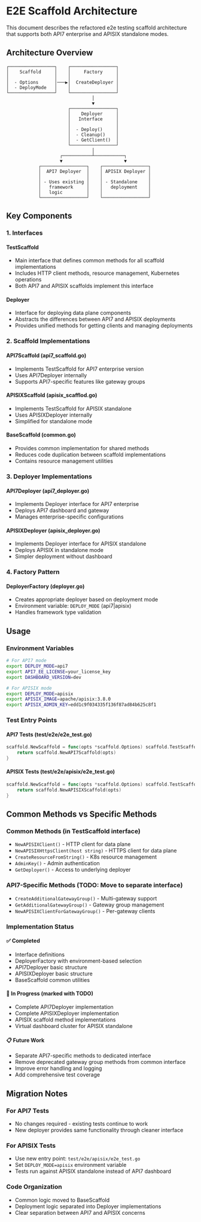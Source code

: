 # E2E Scaffold Architecture

This document describes the refactored e2e testing scaffold architecture that supports both API7 enterprise and APISIX standalone modes.

## Architecture Overview

```
┌─────────────────┐    ┌─────────────────┐
│    Scaffold     │    │     Factory     │
│                 │    │                 │
│  - Options      │───▶│  CreateDeployer │
│  - DeployMode   │    │                 │
└─────────────────┘    └─────────────────┘
                                │
                                ▼
                       ┌─────────────────┐
                       │    Deployer     │
                       │   Interface     │
                       │                 │
                       │  - Deploy()     │
                       │  - Cleanup()    │
                       │  - GetClient()  │
                       └─────────────────┘
                                │
                    ┌───────────┴───────────┐
                    ▼                       ▼
            ┌─────────────────┐    ┌─────────────────┐
            │  API7 Deployer  │    │ APISIX Deployer │
            │                 │    │                 │
            │ - Uses existing │    │ - Standalone    │
            │   framework     │    │   deployment    │
            │   logic         │    │                 │
            └─────────────────┘    └─────────────────┘
```

## Key Components

### 1. Interfaces

#### TestScaffold
- Main interface that defines common methods for all scaffold implementations
- Includes HTTP client methods, resource management, Kubernetes operations
- Both API7 and APISIX scaffolds implement this interface

#### Deployer
- Interface for deploying data plane components
- Abstracts the differences between API7 and APISIX deployments
- Provides unified methods for getting clients and managing deployments

### 2. Scaffold Implementations

#### API7Scaffold (api7_scaffold.go)
- Implements TestScaffold for API7 enterprise version
- Uses API7Deployer internally
- Supports API7-specific features like gateway groups

#### APISIXScaffold (apisix_scafflod.go)
- Implements TestScaffold for APISIX standalone
- Uses APISIXDeployer internally
- Simplified for standalone mode

#### BaseScaffold (common.go)
- Provides common implementation for shared methods
- Reduces code duplication between scaffold implementations
- Contains resource management utilities

### 3. Deployer Implementations

#### API7Deployer (api7_deployer.go)
- Implements Deployer interface for API7 enterprise
- Deploys API7 dashboard and gateway
- Manages enterprise-specific configurations

#### APISIXDeployer (apisix_deployer.go)
- Implements Deployer interface for APISIX standalone
- Deploys APISIX in standalone mode
- Simpler deployment without dashboard

### 4. Factory Pattern

#### DeployerFactory (deployer.go)
- Creates appropriate deployer based on deployment mode
- Environment variable: `DEPLOY_MODE` (api7|apisix)
- Handles framework type validation

## Usage

### Environment Variables

```bash
# For API7 mode
export DEPLOY_MODE=api7
export API7_EE_LICENSE=your_license_key
export DASHBOARD_VERSION=dev

# For APISIX mode  
export DEPLOY_MODE=apisix
export APISIX_IMAGE=apache/apisix:3.8.0
export APISIX_ADMIN_KEY=edd1c9f034335f136f87ad84b625c8f1
```

### Test Entry Points

#### API7 Tests (test/e2e/e2e_test.go)
```go
scaffold.NewScaffold = func(opts *scaffold.Options) scaffold.TestScaffold {
    return scaffold.NewAPI7Scaffold(opts)
}
```

#### APISIX Tests (test/e2e/apisix/e2e_test.go)
```go
scaffold.NewScaffold = func(opts *scaffold.Options) scaffold.TestScaffold {
    return scaffold.NewAPISIXScaffold(opts)
}
```

## Common Methods vs Specific Methods

### Common Methods (in TestScaffold interface)
- `NewAPISIXClient()` - HTTP client for data plane
- `NewAPISIXHttpsClient(host string)` - HTTPS client for data plane
- `CreateResourceFromString()` - K8s resource management
- `AdminKey()` - Admin authentication
- `GetDeployer()` - Access to underlying deployer

### API7-Specific Methods (TODO: Move to separate interface)
- `CreateAdditionalGatewayGroup()` - Multi-gateway support
- `GetAdditionalGatewayGroup()` - Gateway group management
- `NewAPISIXClientForGatewayGroup()` - Per-gateway clients

### Implementation Status

#### ✅ Completed
- Interface definitions
- DeployerFactory with environment-based selection
- API7Deployer basic structure
- APISIXDeployer basic structure  
- BaseScaffold common utilities

#### 🚧 In Progress (marked with TODO)
- Complete API7Deployer implementation
- Complete APISIXDeployer implementation
- APISIX scaffold method implementations
- Virtual dashboard cluster for APISIX standalone

#### 📋 Future Work
- Separate API7-specific methods to dedicated interface
- Remove deprecated gateway group methods from common interface
- Improve error handling and logging
- Add comprehensive test coverage

## Migration Notes

### For API7 Tests
- No changes required - existing tests continue to work
- New deployer provides same functionality through cleaner interface

### For APISIX Tests
- Use new entry point: `test/e2e/apisix/e2e_test.go`
- Set `DEPLOY_MODE=apisix` environment variable
- Tests run against APISIX standalone instead of API7 dashboard

### Code Organization
- Common logic moved to BaseScaffold
- Deployment logic separated into Deployer implementations
- Clear separation between API7 and APISIX concerns 